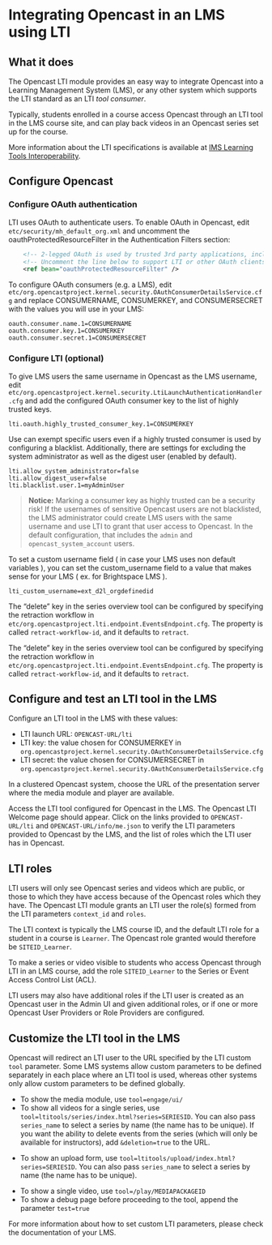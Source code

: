 Integrating Opencast in an LMS using LTI
========================================

What it does
------------

The Opencast LTI module provides an easy way to integrate Opencast into a Learning Management System (LMS),
or any other system which supports the LTI standard as an LTI _tool consumer_.

Typically, students enrolled in a course access Opencast through an LTI tool in the LMS course site,
and can play back videos in an Opencast series set up for the course.

More information about the LTI specifications is available at
[IMS Learning Tools Interoperability](http://www.imsglobal.org/activity/learning-tools-interoperability).

Configure Opencast
------------------

### Configure OAuth authentication

LTI uses OAuth to authenticate users. To enable OAuth in Opencast, edit `etc/security/mh_default_org.xml` and uncomment
the oauthProtectedResourceFilter in the Authentication Filters section:

```xml
    <!-- 2-legged OAuth is used by trusted 3rd party applications, including LTI. -->
    <!-- Uncomment the line below to support LTI or other OAuth clients.          -->
    <ref bean="oauthProtectedResourceFilter" />
```

To configure OAuth consumers (e.g. a LMS), edit
`etc/org.opencastproject.kernel.security.OAuthConsumerDetailsService.cfg` and replace CONSUMERNAME, CONSUMERKEY, and
CONSUMERSECRET with the values you will use in your LMS:

```properties
oauth.consumer.name.1=CONSUMERNAME
oauth.consumer.key.1=CONSUMERKEY
oauth.consumer.secret.1=CONSUMERSECRET
```

### Configure LTI (optional)

To give LMS users the same username in Opencast as the LMS username, edit
`etc/org.opencastproject.kernel.security.LtiLaunchAuthenticationHandler.cfg` and add the configured OAuth consumer key
to the list of highly trusted keys.

```properties
lti.oauth.highly_trusted_consumer_key.1=CONSUMERKEY
```

Use can exempt specific users even if a highly trusted consumer is used by configuring a blacklist. Additionally, there
are settings for excluding the system administrator as well as the digest user (enabled by default).

```properties
lti.allow_system_administrator=false
lti.allow_digest_user=false
lti.blacklist.user.1=myAdminUser
```

> **Notice:** Marking a consumer key as highly trusted can be a security risk! If the usernames of sensitive Opencast
> users are not blacklisted, the LMS administrator could create LMS users with the same username and use LTI to grant
> that user access to Opencast. In the default configuration, that includes the `admin` and `opencast_system_account`
> users.

To set a custom username field ( in case your LMS uses non default variables ), you can set the custom_username field
to a value that makes sense for your LMS ( ex. for Brightspace LMS ).

```properties
lti_custom_username=ext_d2l_orgdefinedid
```

The “delete” key in the series overview tool can be configured by specifying the retraction workflow in
`etc/org.opencastproject.lti.endpoint.EventsEndpoint.cfg`. The property is called `retract-workflow-id`, and it defaults
to `retract`.

The “delete” key in the series overview tool can be configured by specifying the retraction workflow in
`etc/org.opencastproject.lti.endpoint.EventsEndpoint.cfg`. The property is called `retract-workflow-id`, and it defaults
to `retract`.

Configure and test an LTI tool in the LMS
-----------------------------------------

Configure an LTI tool in the LMS with these values:

* LTI launch URL: `OPENCAST-URL/lti`
* LTI key: the value chosen for CONSUMERKEY in `org.opencastproject.kernel.security.OAuthConsumerDetailsService.cfg`
* LTI secret: the value chosen for CONSUMERSECRET in `org.opencastproject.kernel.security.OAuthConsumerDetailsService.cfg`

In a clustered Opencast system, choose the URL of the presentation server where the media module and player are available.

Access the LTI tool configured for Opencast in the LMS. The Opencast LTI Welcome page should appear. Click on the links
provided to `OPENCAST-URL/lti` and `OPENCAST-URL/info/me.json` to verify the LTI parameters provided to Opencast by the LMS,
and the list of roles which the LTI user has in Opencast.

LTI roles
----------

LTI users will only see Opencast series and videos which are public, or those to which they have access
because of the Opencast roles which they have. The Opencast LTI module grants an LTI user the role(s) formed
from the LTI parameters `context_id` and `roles`.

The LTI context is typically the LMS course ID, and the default LTI role for a student in a course is `Learner`.
The Opencast role granted would therefore be `SITEID_Learner`.

To make a series or video visible to students who access Opencast through LTI in an LMS course,
add the role `SITEID_Learner` to the Series or Event Access Control List (ACL).

LTI users may also have additional roles if the LTI user is created as an Opencast user in the Admin UI and
given additional roles, or if one or more Opencast User Providers or Role Providers are configured.

Customize the LTI tool in the LMS
----------------------------------

Opencast will redirect an LTI user to the URL specified by the LTI custom `tool` parameter. Some LMS systems allow
custom parameters to be defined separately in each place where an LTI tool is used, whereas other systems only allow
custom parameters to be defined globally.

- To show the media module, use `tool=engage/ui/`
- To show all videos for a single series, use `tool=ltitools/series/index.html?series=SERIESID`. You can also pass
  `series_name` to select a series by name (the name has to be unique). If you want the ability to delete events
  from the series (which will only be available for instructors), add `&deletion=true` to the URL.
* To show an upload form, use `tool=ltitools/upload/index.html?series=SERIESID`. You can also pass
  `series_name` to select a series by name (the name has to be unique).
- To show a single video, use `tool=/play/MEDIAPACKAGEID`
- To show a debug page before proceeding to the tool, append the parameter `test=true`

For more information about how to set custom LTI parameters, please check the documentation of your LMS.

